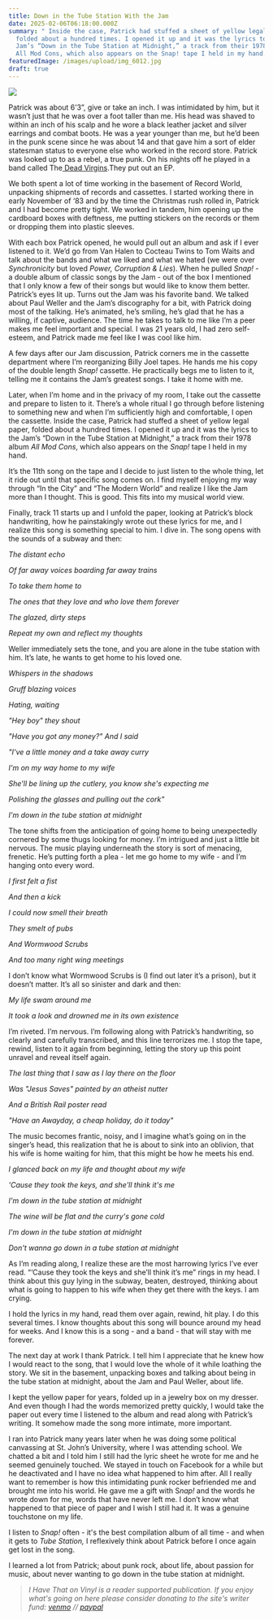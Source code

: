 ```yaml
---
title: Down in the Tube Station With the Jam
date: 2025-02-06T06:18:00.000Z
summary: " Inside the case, Patrick had stuffed a sheet of yellow legal paper,
  folded about a hundred times. I opened it up and it was the lyrics to the
  Jam’s “Down in the Tube Station at Midnight,” a track from their 1978 album
  All Mod Cons, which also appears on the Snap! tape I held in my hand."
featuredImage: /images/upload/img_6012.jpg
draft: true
---
```

![](/images/upload/img_6012.jpg)



Patrick was about 6’3”, give or take an inch. I was intimidated by him, but it wasn’t just that he was over a foot taller than me. His head was shaved to within an inch of his scalp and he wore a black leather jacket and silver earrings and combat boots. He was a year younger than me, but he’d been in the punk scene since he was about 14 and that gave him a sort of elder statesman status to everyone else who worked in the record store. Patrick was looked up to as a rebel, a true punk. On his nights off he played in a band called The[ Dead Virgins](https://www.youtube.com/watch?v=Zq9D7-ojrtg&ab_channel=michaelmaccarrone).They put out an EP.

We both spent a lot of time working in the basement of Record World, unpacking shipments of records and cassettes. I started working there in early November of ‘83 and by the time the Christmas rush rolled in, Patrick and I had become pretty tight. We worked in tandem, him opening up the cardboard boxes with deftness, me putting stickers on the records or them or dropping them into plastic sleeves.

With each box Patrick opened, he would pull out an album and ask if I ever listened to it. We’d go from Van Halen to Cocteau Twins to Tom Waits and talk about the bands and what we liked and what we hated (we were over *Synchronicity* but loved *Power, Corruption & Lies*). When he pulled *Snap!* - a double album of classic songs by the Jam - out of the box I mentioned that I only know a few of their songs but would like to know them better. Patrick’s eyes lit up. Turns out the Jam was his favorite band. We talked about Paul Weller and the Jam’s discography for a bit, with Patrick doing most of the talking. He’s animated, he’s smiling, he’s glad that he has a willing, if captive, audience. The time he takes to talk to me like I’m a peer makes me feel important and special. I was 21 years old, I had zero self-esteem, and Patrick made me feel like I was cool like him.

A few days after our Jam discussion, Patrick corners me in the cassette department where I’m reorganizing Billy Joel tapes. He hands me his copy of the double length *Snap!* cassette. He practically begs me to listen to it, telling me it contains the Jam’s greatest songs. I take it home with me.

Later, when I’m home and in the privacy of my room, I take out the cassette and prepare to listen to it. There’s a whole ritual I go through before listening to something new and when I’m sufficiently high and comfortable, I open the cassette. Inside the case, Patrick had stuffed a sheet of yellow legal paper, folded about a hundred times. I opened it up and it was the lyrics to the Jam’s “Down in the Tube Station at Midnight,” a track from their 1978 album *All Mod Cons*, which also appears on the *Snap!* tape I held in my hand.

It’s the 11th song on the tape and I decide to just listen to the whole thing, let it ride out until that specific song comes on. I find myself enjoying my way through “In the City” and “The Modern World” and realize I like the Jam more than I thought. This is good. This fits into my musical world view.

Finally, track 11 starts up and I unfold the paper, looking at Patrick’s block handwriting, how he painstakingly wrote out these lyrics for me, and I realize this song is something special to him. I dive in. The song opens with the sounds of a subway and then:

*The distant echo*

*Of far away voices boarding far away trains*

*To take them home to*

*The ones that they love and who love them forever*

*The glazed, dirty steps*

*Repeat my own and reflect my thoughts*

Weller immediately sets the tone, and you are alone in the tube station with him. It’s late, he wants to get home to his loved one.

*Whispers in the shadows*

*Gruff blazing voices*

*Hating, waiting*

*"Hey boy" they shout*

*"Have you got any money?" And I said*

*"I've a little money and a take away curry*

*I'm on my way home to my wife*

*She'll be lining up the cutlery, you know she's expecting me*

*Polishing the glasses and pulling out the cork"*

*I'm down in the tube station at midnight*

The tone shifts from the anticipation of going home to being unexpectedly cornered by some thugs looking for money. I’m intrigued and just a little bit nervous. The music playing underneath the story is sort of menacing, frenetic. He’s putting forth a plea - let me go home to my wife - and I’m hanging onto every word.

*I first felt a fist*

*And then a kick*

*I could now smell their breath*

*They smelt of pubs*

*And Wormwood Scrubs*

*And too many right wing meetings*

I don’t know what Wormwood Scrubs is (I find out later it’s a prison), but it doesn’t matter. It’s all so sinister and dark and then:

*My life swam around me*

*It took a look and drowned me in its own existence*

I’m riveted. I’m nervous. I’m following along with Patrick’s handwriting, so clearly and carefully transcribed, and this line terrorizes me. I stop the tape, rewind, listen to it again from beginning, letting the story up this point unravel and reveal itself again.

*The last thing that I saw as I lay there on the floor*

*Was "Jesus Saves" painted by an atheist nutter*

*And a British Rail poster read*

*"Have an Awayday, a cheap holiday, do it today"*

The music becomes frantic, noisy, and I imagine what’s going on in the singer’s head, this realization that he is about to sink into an oblivion, that his wife is home waiting for him, that this might be how he meets his end.

*I glanced back on my life and thought about my wife*

*'Cause they took the keys, and she'll think it's me*

*I'm down in the tube station at midnight*

*The wine will be flat and the curry's gone cold*

*I'm down in the tube station at midnight*

*Don't wanna go down in a tube station at midnight*

As I’m reading along, I realize these are the most harrowing lyrics I’ve ever read. “‘Cause they took the keys and she’ll think it’s me” rings in my head. I think about this guy lying in the subway, beaten, destroyed, thinking about what is going to happen to his wife when they get there with the keys. I am crying.

I hold the lyrics in my hand, read them over again, rewind, hit play. I do this several times. I know thoughts about this song will bounce around my head for weeks. And I know this is a song - and a band - that will stay with me forever.

The next day at work I thank Patrick. I tell him I appreciate that he knew how I would react to the song, that I would love the whole of it while loathing the story. We sit in the basement, unpacking boxes and talking about being in the tube station at midnight, about the Jam and Paul Weller, about life.

I kept the yellow paper for years, folded up in a jewelry box on my dresser. And even though I had the words memorized pretty quickly, I would take the paper out every time I listened to the album and read along with Patrick’s writing. It somehow made the song more intimate, more important.

I ran into Patrick many years later when he was doing some political canvassing at St. John’s University, where I was attending school. We chatted a bit and I told him I still had the lyric sheet he wrote for me and he seemed genuinely touched. We stayed in touch on Facebook for a while but he deactivated and I have no idea what happened to him after. All I really want to remember is how this intimidating punk rocker befriended me and brought me into his world. He gave me a gift with S*nap!* and the words he wrote down for me, words that have never left me. I don’t know what happened to that piece of paper and I wish I still had it. It was a genuine touchstone on my life.

I listen to *Snap!* often - it's the best compilation album of all time - and when it gets to *Tube Station,* I reflexively think about Patrick before I once again get lost in the song.

I learned a lot from Patrick; about punk rock, about life, about passion for music, about never wanting to go down in the tube station at midnight.

> *I Have That on Vinyl is a reader supported publication. If you enjoy what's going on here please consider donating to the site's writer fund: [venmo](https://account.venmo.com/u/Michele-Catalano2659) // [paypal](https://www.paypal.com/paypalme/goingitaloneny?country.x=US&locale.x=en_US)*
